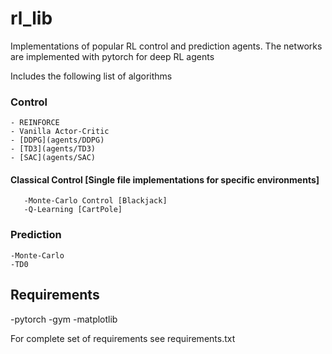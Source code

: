 # rl_lib

Implementations of popular RL control and prediction agents.
The networks are implemented with pytorch for deep RL agents

Includes the following list of algorithms

### Control
    - REINFORCE
    - Vanilla Actor-Critic
    - [DDPG](agents/DDPG)
    - [TD3](agents/TD3)
    - [SAC](agents/SAC)

#### Classical Control [Single file implementations for specific environments]
       -Monte-Carlo Control [Blackjack]
       -Q-Learning [CartPole]


### Prediction
    -Monte-Carlo
    -TD0


## Requirements
-pytorch
-gym
-matplotlib

For complete set of requirements see requirements.txt
